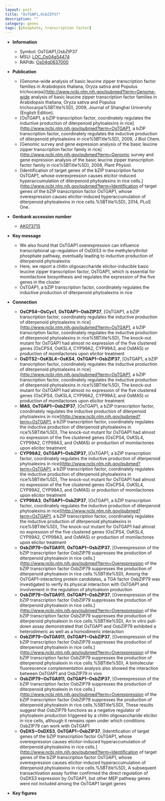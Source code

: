 ```yaml
---
layout: post
title: "OsTGAP1,OsbZIP37"
description: ""
category: genes
tags: [phosphate, transcription factor]
---
```


* **Information**  
    + Symbol: OsTGAP1,OsbZIP37  
    + MSU: [LOC_Os04g54474](http://rice.plantbiology.msu.edu/cgi-bin/ORF_infopage.cgi?orf=LOC_Os04g54474)  
    + RAPdb: [Os04g0637000](http://rapdb.dna.affrc.go.jp/viewer/gbrowse_details/irgsp1?name=Os04g0637000)  

* **Publication**  
    + [Genome-wide analysis of basic leucine zipper transcription factor families in Arabidopsis thaliana, Oryza sativa and Populus trichocarpa](http://www.ncbi.nlm.nih.gov/pubmed?term=Genome-wide analysis of basic leucine zipper transcription factor families in Arabidopsis thaliana, Oryza sativa and Populus trichocarpa%5BTitle%5D), 2009, Journal of Shanghai University (English Edition).
    + [OsTGAP1, a bZIP transcription factor, coordinately regulates the inductive production of diterpenoid phytoalexins in rice](http://www.ncbi.nlm.nih.gov/pubmed?term=OsTGAP1, a bZIP transcription factor, coordinately regulates the inductive production of diterpenoid phytoalexins in rice%5BTitle%5D), 2009, J Biol Chem.
    + [Genomic survey and gene expression analysis of the basic leucine zipper transcription factor family in rice](http://www.ncbi.nlm.nih.gov/pubmed?term=Genomic survey and gene expression analysis of the basic leucine zipper transcription factor family in rice%5BTitle%5D), 2008, Plant Physiol.
    + [Identification of target genes of the bZIP transcription factor OsTGAP1, whose overexpression causes elicitor-induced hyperaccumulation of diterpenoid phytoalexins in rice cells.](http://www.ncbi.nlm.nih.gov/pubmed?term=Identification of target genes of the bZIP transcription factor OsTGAP1, whose overexpression causes elicitor-induced hyperaccumulation of diterpenoid phytoalexins in rice cells.%5BTitle%5D), 2014, PLoS One.

* **Genbank accession number**  
    + [AK073715](http://www.ncbi.nlm.nih.gov/nuccore/AK073715)

* **Key message**  
    + We also found that OsTGAP1 overexpression can influence transcriptional up-regulation of OsDXS3 in the methylerythritol phosphate pathway, eventually leading to inductive production of diterpenoid phytoalexins
    + Here, we report a chitin oligosaccharide elicitor-inducible basic leucine zipper transcription factor, OsTGAP1, which is essential for momilactone biosynthesis and regulates the expression of the five genes in the cluster
    + OsTGAP1, a bZIP transcription factor, coordinately regulates the inductive production of diterpenoid phytoalexins in rice

* **Connection**  
    + __OsCPS4~OsCyc1__, __OsTGAP1~OsbZIP37__, [OsTGAP1, a bZIP transcription factor, coordinately regulates the inductive production of diterpenoid phytoalexins in rice](http://www.ncbi.nlm.nih.gov/pubmed?term=OsTGAP1, a bZIP transcription factor, coordinately regulates the inductive production of diterpenoid phytoalexins in rice%5BTitle%5D),  The knock-out mutant for OsTGAP1 had almost no expression of the five clustered genes (OsCPS4, OsKSL4, CYP99A2, CYP99A3, and OsMAS) or production of momilactones upon elicitor treatment
    + __OsDTS2~OsKSL4~OsKS4__, __OsTGAP1~OsbZIP37__, [OsTGAP1, a bZIP transcription factor, coordinately regulates the inductive production of diterpenoid phytoalexins in rice](http://www.ncbi.nlm.nih.gov/pubmed?term=OsTGAP1, a bZIP transcription factor, coordinately regulates the inductive production of diterpenoid phytoalexins in rice%5BTitle%5D),  The knock-out mutant for OsTGAP1 had almost no expression of the five clustered genes (OsCPS4, OsKSL4, CYP99A2, CYP99A3, and OsMAS) or production of momilactones upon elicitor treatment
    + __MAS__, __OsTGAP1~OsbZIP37__, [OsTGAP1, a bZIP transcription factor, coordinately regulates the inductive production of diterpenoid phytoalexins in rice](http://www.ncbi.nlm.nih.gov/pubmed?term=OsTGAP1, a bZIP transcription factor, coordinately regulates the inductive production of diterpenoid phytoalexins in rice%5BTitle%5D),  The knock-out mutant for OsTGAP1 had almost no expression of the five clustered genes (OsCPS4, OsKSL4, CYP99A2, CYP99A3, and OsMAS) or production of momilactones upon elicitor treatment
    + __CYP99A2__, __OsTGAP1~OsbZIP37__, [OsTGAP1, a bZIP transcription factor, coordinately regulates the inductive production of diterpenoid phytoalexins in rice](http://www.ncbi.nlm.nih.gov/pubmed?term=OsTGAP1, a bZIP transcription factor, coordinately regulates the inductive production of diterpenoid phytoalexins in rice%5BTitle%5D),  The knock-out mutant for OsTGAP1 had almost no expression of the five clustered genes (OsCPS4, OsKSL4, CYP99A2, CYP99A3, and OsMAS) or production of momilactones upon elicitor treatment
    + __CYP99A3__, __OsTGAP1~OsbZIP37__, [OsTGAP1, a bZIP transcription factor, coordinately regulates the inductive production of diterpenoid phytoalexins in rice](http://www.ncbi.nlm.nih.gov/pubmed?term=OsTGAP1, a bZIP transcription factor, coordinately regulates the inductive production of diterpenoid phytoalexins in rice%5BTitle%5D),  The knock-out mutant for OsTGAP1 had almost no expression of the five clustered genes (OsCPS4, OsKSL4, CYP99A2, CYP99A3, and OsMAS) or production of momilactones upon elicitor treatment
    + __OsbZIP79~OsTGA911__, __OsTGAP1~OsbZIP37__, [Overexpression of the bZIP transcription factor OsbZIP79 suppresses the production of diterpenoid phytoalexin in rice cells.](http://www.ncbi.nlm.nih.gov/pubmed?term=Overexpression of the bZIP transcription factor OsbZIP79 suppresses the production of diterpenoid phytoalexin in rice cells.%5BTitle%5D),  Among the OsTGAP1-interacting protein candidates, a TGA factor OsbZIP79 was investigated to verify its physical interaction with OsTGAP1 and involvement in the regulation of phytoalexin production
    + __OsbZIP79~OsTGA911__, __OsTGAP1~OsbZIP37__, [Overexpression of the bZIP transcription factor OsbZIP79 suppresses the production of diterpenoid phytoalexin in rice cells.](http://www.ncbi.nlm.nih.gov/pubmed?term=Overexpression of the bZIP transcription factor OsbZIP79 suppresses the production of diterpenoid phytoalexin in rice cells.%5BTitle%5D),  An in vitro pull-down assay demonstrated that OsTGAP1 and OsbZIP79 exhibited a heterodimeric as well as a homodimeric interaction
    + __OsbZIP79~OsTGA911__, __OsTGAP1~OsbZIP37__, [Overexpression of the bZIP transcription factor OsbZIP79 suppresses the production of diterpenoid phytoalexin in rice cells.](http://www.ncbi.nlm.nih.gov/pubmed?term=Overexpression of the bZIP transcription factor OsbZIP79 suppresses the production of diterpenoid phytoalexin in rice cells.%5BTitle%5D),  A bimolecular fluorescence complementation analysis also showed the interaction between OsTGAP1 and OsbZIP79 in vivo
    + __OsbZIP79~OsTGA911__, __OsTGAP1~OsbZIP37__, [Overexpression of the bZIP transcription factor OsbZIP79 suppresses the production of diterpenoid phytoalexin in rice cells.](http://www.ncbi.nlm.nih.gov/pubmed?term=Overexpression of the bZIP transcription factor OsbZIP79 suppresses the production of diterpenoid phytoalexin in rice cells.%5BTitle%5D),  These results suggest that OsbZIP79 functions as a negative regulator of phytoalexin production triggered by a chitin oligosaccharide elicitor in rice cells, although it remains open under which conditions OsbZIP79 can work with OsTGAP1
    + __OsDXS~OsDXS3__, __OsTGAP1~OsbZIP37__, [Identification of target genes of the bZIP transcription factor OsTGAP1, whose overexpression causes elicitor-induced hyperaccumulation of diterpenoid phytoalexins in rice cells.](http://www.ncbi.nlm.nih.gov/pubmed?term=Identification of target genes of the bZIP transcription factor OsTGAP1, whose overexpression causes elicitor-induced hyperaccumulation of diterpenoid phytoalexins in rice cells.%5BTitle%5D),  A subsequent transactivation assay further confirmed the direct regulation of OsDXS3 expression by OsTGAP1, but other MEP pathway genes were not included among the OsTGAP1 target genes

* **Key figures**  


